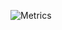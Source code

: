 ![Metrics](https://metrics.lecoq.io/FranciscoAndaur?template=classic&activity=1&followup=1&languages=1&stars=1&tweets=1&tweets.limit=2&stars.limit=4&activity.limit=5&activity.days=14&activity.filter=all&config.timezone=America%2FNew_York&config.animated=true)
<!--<p align=center><span align="center">&nbsp;<img align="center" src="https://github-readme-stats.vercel.app/api?username=FranciscoAndaur&show_icons=true&icon_color=686d76&title_color=212121&hide_border=true" alt="FranciscoAndaur" /></span>
<span align="center">&nbsp;<img align="center" src="https://github-readme-stats.vercel.app/api/top-langs/?username=FranciscoAndaur&langs_count=3&title_color=212121&hide_border=true" alt="FranciscoAndaur" /></span></p>


### Hi there 👋
Full-Stack Software Engineer with a strong passion for debugging,UI, and clean code.  Looking for a way to grow and improve; always ready and willing to learn new things. Highly organized and personable with experience providing exceptional customer service.  Interested in problem solving and developing human connection through technology, hoping to change the world one line of code at a time.

📫 How to reach me:
[LinkedIn](https://www.linkedin.com/in/franciscoandaur/), [Email](mailto:Francisco.Andaur@icloud.com)
- 🌱 I’m currently learning Python, Hooks, Redux, JavaScript, CSS
- 😄 Pronouns: he/him

**FranciscoAndaur/FranciscoAndaur** is a ✨ _special_ ✨ repository because its `README.md` (this file) appears on your GitHub profile.


Here are some ideas to get you started:

- 🔭 I’m currently working on ...
- 🌱 I’m currently learning ...
- 👯 I’m looking to collaborate on ...
- 🤔 I’m looking for help with ...
- 💬 Ask me about ...
- 📫 How to reach me: ...
- 😄 Pronouns: ...
- ⚡ Fun fact: ...
-->


